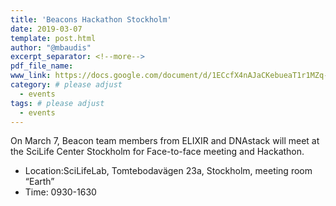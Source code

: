 ```yaml
---
title: 'Beacons Hackathon Stockholm'
date: 2019-03-07
template: post.html
author: "@mbaudis"
excerpt_separator: <!--more-->
pdf_file_name:
www_link: https://docs.google.com/document/d/1ECcfX4nAJaCKebueaT1r1MZq-keTklcycDhLPE1AUvw/edit#
category: # please adjust
  - events
tags: # please adjust
  - events
---
```


On March 7, Beacon team members from ELIXIR and DNAstack will meet at the SciLife Center Stockholm for Face-to-face meeting and Hackathon.

<!--more-->

* Location:SciLifeLab, Tomtebodavägen 23a, Stockholm, meeting room “Earth”
* Time: 0930-1630
